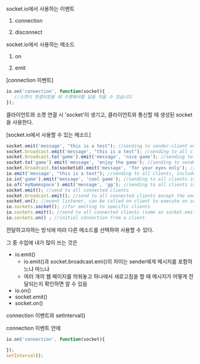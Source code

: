 socket.io에서 사용하는 이벤트 

1) connection

2) disconnect



socket.io에서 사용하는 메소드

1) on

2) emit



[connection 이벤트]

```javascript
io.on('connection', function(socket){
   //소켓이 연결되었을 때 수행해야할 일을 적을 수 있습니다
});
```

클라이언트와 소켓 연결 시 'socket'이 생기고, 클라이언트와 통신할 때 생성된 socket을 사용한다.



[socket.io에서 사용할 수 있는 메소드]

```javascript
socket.emit('message', "this is a test"); //sending to sender-client only
socket.broadcast.emit('message', "this is a test"); //sending to all clients except sender
socket.broadcast.to('game').emit('message', 'nice game'); //sending to all clients in 'game' room(channel) except sender
socket.to('game').emit('message', 'enjoy the game'); //sending to sender client, only if they are in 'game' room(channel)
socket.broadcast.to(socketid).emit('message', 'for your eyes only'); //sending to individual socketid
io.emit('message', "this is a test"); //sending to all clients, include sender
io.in('game').emit('message', 'cool game'); //sending to all clients in 'game' room(channel), include sender
io.of('myNamespace').emit('message', 'gg'); //sending to all clients in namespace 'myNamespace', include sender
socket.emit(); //send to all connected clients
socket.broadcast.emit(); //send to all connected clients except the one that sent the message
socket.on(); //event listener, can be called on client to execute on server
io.sockets.socket(); //for emiting to specific clients
io.sockets.emit(); //send to all connected clients (same as socket.emit)
io.sockets.on() ; //initial connection from a client.
```

전달하고자하는 방식에 따라 다른 메소드를 선택하여 사용할 수 있다.

그 중 수업에 내가 많이 쓰는 것은

* io.emit()
  * io.emit()과 socket.broadcast.emi()의 차이는 sender에게 메시지를 포함하느냐 마느냐 
  * 여러 개의 웹 페이지를 띄워놓고 하나에서 새로고침을 할 때 메시지가 어떻게 전달되는지 확인하면 알 수 있음
* io.on()
* socket.emit()
* socket.on()



connection 이벤트와 setInterval()

connection 이벤트 안에 

```javascript
io.on('connection', function(socket){

});
setInterval();
```

